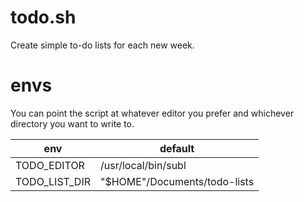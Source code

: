 # todo.sh
Create simple to-do lists for each new week.

# envs
You can point the script at whatever editor you prefer and whichever directory you want to write to.

| env           | default                      |
|---------------|------------------------------|
| TODO_EDITOR   | /usr/local/bin/subl          |
| TODO_LIST_DIR | "$HOME"/Documents/todo-lists |
